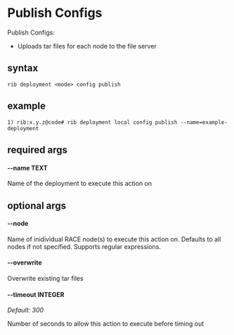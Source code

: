 # Publish Configs

Publish Configs:
- Uploads tar files for each node to the file server 

## syntax

```
rib deployment <mode> config publish
```

## example

```
1) rib:x.y.z@code# rib deployment local config publish --name=example-deployment
```

## required args

#### --name TEXT

Name of the deployment to execute this action on

## optional args

#### --node
Name of inidividual RACE node(s) to execute this action on. Defaults to all nodes if not specified. Supports regular expressions.

#### --overwrite
Overwrite existing tar files

#### --timeout INTEGER

*Default: 300*

Number of seconds to allow this action to execute before timing out


